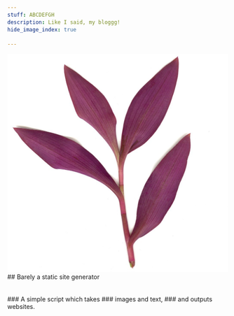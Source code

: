 ```yaml
---
stuff: ABCDEFGH
description: Like I said, my bloggg!
hide_image_index: true

---
```

<img src='wj.jpg' id ='wj'>
## Barely a static site generator
<br><br><br>
### A simple script which takes
### images and text,
### and outputs websites.
<br><br><br><br><br><br><br><br><br><br><br>

